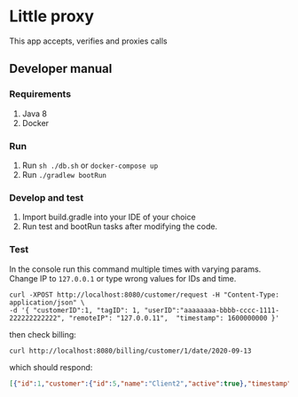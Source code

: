 # Little proxy

This app accepts, verifies and proxies calls



## Developer manual
### Requirements

1. Java 8
2. Docker

### Run

1. Run `sh ./db.sh` or `docker-compose up`
2. Run `./gradlew bootRun`

### Develop and test

1. Import build.gradle into your IDE of your choice
2. Run test and bootRun tasks after modifying the code.

### Test

In the console run this command multiple times with varying params. Change IP to `127.0.0.1` or type wrong values for IDs and time.

```shell
curl -XPOST http://localhost:8080/customer/request -H "Content-Type: application/json" \
-d '{ "customerID":1, "tagID": 1, "userID":"aaaaaaaa-bbbb-cccc-1111-222222222222", "remoteIP": "127.0.0.11",  "timestamp": 1600000000 }'
```

then check billing:

```shell
curl http://localhost:8080/billing/customer/1/date/2020-09-13
```

which should respond:

```json
[{"id":1,"customer":{"id":5,"name":"Client2","active":true},"timestamp":"2021-03-03T21:00:00Z","validCount":2,"invalidCount":1}]````
```
